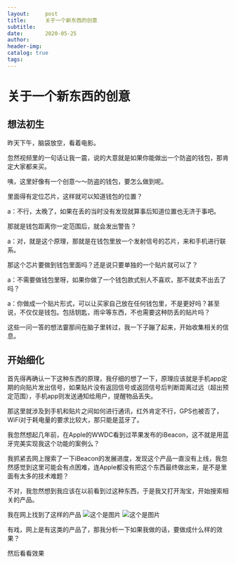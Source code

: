 ```yaml
---
layout:     post  
title:      关于一个新东西的创意
subtitle:  
date:       2020-05-25
author:  
header-img: 
catalog: true  
tags:
---
```


# 关于一个新东西的创意

## 想法初生
昨天下午，脑袋放空，看着电影。

忽然视频里的一句话让我一震，说的大意就是如果你能做出一个防盗的钱包，那肯定大家都来买。

咦，这里好像有一个创意～～防盗的钱包，要怎么做到呢。

里面得有定位芯片，这样就可以知道钱包的位置？

a：不行，太晚了，如果在丢的当时没有发现就算事后知道位置也无济于事吧。

那就是钱包距离你一定范围后，就会发出警告？

a：对，就是这个原理，那就是在钱包里放一个发射信号的芯片，来和手机进行联系。

那这个芯片要做到钱包里面吗？还是说只要单独的一个贴片就可以了？

a：不需要做钱包里呀，如果你做了一个钱包款式别人不喜欢，那不就卖不出去了吗？

a：你做成一个贴片形式，可以让买家自己放在任何钱包里，不是更好吗？甚至说，不仅仅是钱包。包括钥匙，雨伞等东西，不也需要这种防丢的贴片吗？

这些一问一答的想法霎那间在脑子里转过，我一下子蹦了起来，开始收集相关的信息。

## 开始细化
首先得再确认一下这种东西的原理，我仔细的想了一下，原理应该就是手机app定期的向贴片发出信号，如果贴片没有返回信号或返回信号后判断距离过远（超出预定范围），手机app则发送通知给用户，提醒物品丢失。

那这里就涉及到手机和贴片之间如何进行通讯，红外肯定不行，GPS也被否了，WiFi对于耗电量的要求比较大，那只能是蓝牙了。

我忽然想起几年前，在Apple的WWDC看到过苹果发布的iBeacon，这不就是用蓝牙完美实现我这个功能的案例么？

我抓紧去网上搜索了一下iBeacon的发展进度，发现这个产品一直没有上线，我忽然感觉到这里可能会有点困难，连Apple都没有把这个东西最终做出来，是不是里面有太多的技术难题？

不对，我忽然想到我应该在以前看到过这种东西，于是我又打开淘宝，开始搜索相关的产品。

我在网上找到了这样的产品
![这个是图片][image-1]
![这个是图片][image-2]

有戏，网上是有这类的产品了，那我分析一下如果我做的话，要做成什么样的效果？

然后看看效果

[image-1]:	http://chenproton.github.io/img/pic1.png "看一下效果如何"
[image-2]:	http://chenproton.github.io/img/pic3.png "看一下效果如何"